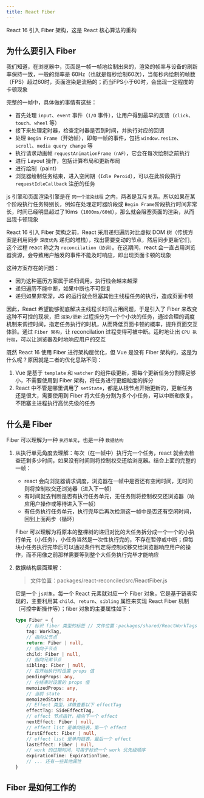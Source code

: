 ```yaml
---
title: React Fiber
---
```


React 16 引入 Fiber 架构，这是 React 核心算法的重构

## 为什么要引入 Fiber

我们知道，在浏览器中，页面是一帧一帧地绘制出来的，渲染的帧率与设备的刷新率保持一致，一般的频率是 60Hz（也就是每秒绘制60次），当每秒内绘制的帧数（FPS）超过60时，页面渲染是流畅的；而当FPS小于60时，会出现一定程度的卡顿现象

完整的一帧中，具体做的事情有这些：

- 首先处理 `input`、`event` 事件（`I/O` 事件），让用户得到最早的反馈（`click`、`touch`、`wheel` 等）
- 接下来处理定时器，检查定时器是否到时间，并执行对应的回调
- 处理 `Begin Frame`（开始帧），即每一帧的事件，包括 `window.resize`、`scroll`、`media query change` 等
- 执行请求动画帧 `requestAnimationFrame（rAF）`，它会在每次绘制之前执行
- 进行 Layout 操作，包括计算布局和更新布局
- 进行绘制（paint）
- 浏览器绘制任务结束，进入空闲期（`Idle Peroid`），可以在此阶段执行 `requestIdleCallback` 注册的任务

js 引擎和页面渲染引擎是在 `同一个渲染线程` 之内，两者是互斥关系。所以如果在某个阶段执行任务特别长，例如在处理定时器阶段或 `Begin Frame`阶段执行时间非常长，时间已经明显超过了16ms（`1000ms/60帧`），那么就会阻塞页面的渲染，从而出现卡顿现象

React 16 引入 Fiber 架构之前，React 采用递归遍历对比虚拟 DOM 树（传统方案是利用同步 `深度优先` 递归的堆栈），找出需要变动的节点，然后同步更新它们，这个过程 react 称之为 `reconcilation（协调）`。在这期间，react 会一直占用浏览器资源，会导致用户触发的事件不能及时响应，即出现页面卡顿的现象

这种方案存在的问题：

- 因为这种遍历方案属于递归调用，执行栈会越来越深
- 递归遍历不能中断，如果中断也不可恢复
- 递归如果非常深，JS 的运行就会阻塞其他主线程任务的执行，造成页面卡顿

因此，React 希望能够彻底解决主线程长时间占用问题，于是引入了 Fiber 来改变这种不可控的现状，把 `渲染/更新` 过程拆分为一个个小块的任务，通过合理的调度机制来调控时间，指定任务执行的时机，从而降低页面卡顿的概率，提升页面交互体验。通过 `Fiber 架构`，让 reconcilation 过程变得可被中断。适时地让出 `CPU 执行权`，可以让浏览器及时地响应用户的交互

既然 React 16 使用 Fiber 进行架构层优化，但 Vue 是没有 Fiber 架构的，这是为什么呢？原因就是二者的优化思路不同：

1. Vue 是基于 `template` 和 `watcher` 的组件级更新，把每个更新任务分割得足够小，不需要使用到 Fiber 架构，将任务进行更细粒度的拆分
2. React 中不管是哪里调用了 `setState`，都是从根节点开始更新的，更新任务还是很大，需要使用到 Fiber 将大任务分割为多个小任务，可以中断和恢复，不阻塞主进程执行高优先级的任务

## 什么是 Fiber

Fiber 可以理解为一种 `执行单元`，也是一种 `数据结构`

1. 从执行单元角度去理解：每次（在一帧中）执行完一个任务，react 就会去检查还剩多少时间，如果没有时间则将控制权交还给浏览器。结合上面的完整的一帧：

    - react 会向浏览器请求调度，浏览器在一帧中是否还有空闲时间，无时间则将控制权交还浏览器（进入下一帧）
    - 有时间就去判断是否有执行任务单元，无任务则将控制权交还浏览器（响应用户操作或等待进入下一帧）
    - 有任务执行任务单元，执行完毕后再次检测这一帧中是否还有空闲时间，回到上面两步（循环）

    Fiber 可以理解为将原本的整棵树的递归对比的大任务拆分成一个一个的小执行单元（小任务），小任务当然是一次性执行完的，不存在暂停或中断；但每块小任务执行完毕后可以通过条件判定将控制权移交给浏览器响应用户的操作，而不用像之前那样需要等到整个大任务执行完毕才能响应

2. 数据结构层面理解：

    > 文件位置：packages/react-reconciler/src/ReactFiber.js

    它是一个 `js对象`，每一个 React 元素就对应一个 Fiber 对象，它是基于链表实现的，主要利用其 `child`、`return`、`sibling` 属性来实现 React Fiber 机制（可控中断操作等）；fiber 对象的主要属性如下：

    ```ts
    type Fiber = {
        // 标识 fiber 类型的标签 // 文件位置：packages/shared/ReactWorkTags.js
        tag: WorkTag,
        // 指向父节点
        return: Fiber | null,
        // 指向子节点
        child: Fiber | null,
        // 指向兄弟节点
        sibling: Fiber | null,
        // 在开始执行时设置 props 值
        pendingProps: any,
        // 在结束时设置的 props 值
        memoizedProps: any,
        // 当前 state
        memoizedState: any,
        // Effect 类型，详情查看以下 effectTag
        effectTag: SideEffectTag,
        // effect 节点指针，指向下一个 effect
        nextEffect: Fiber | null,
        // effect list 是单向链表，第一个 effect
        firstEffect: Fiber | null,
        // effect list 是单向链表，最后一个 effect
        lastEffect: Fiber | null,
        // work 的过期时间，可用于标识一个 work 优先级顺序
        expirationTime: ExpirationTime,
        // ... 还有一些其他属性
    }
    ```

## Fiber 是如何工作的



